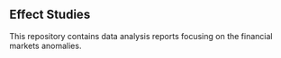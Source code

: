 ## Effect Studies
This repository contains data analysis reports focusing on the financial markets anomalies.
